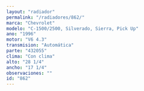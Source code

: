 ```yaml
---
layout: "radiador"
permalink: "/radiadores/862/"
marca: "Chevrolet"
modelo: "C-1500/2500, Silverado, Sierra, Pick Up"
ano: "1996"
motor: "V6 4.3"
transmision: "Automática"
parte: "432055"
clima: "Con clima"
alto: "28 1/4"
ancho: "17 1/4"
observaciones: ""
id: "862"
---
```


